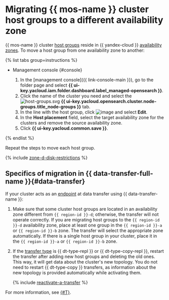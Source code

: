 # Migrating {{ mos-name }} cluster host groups to a different availability zone

{{ mos-name }} cluster [host groups](../concepts/host-groups.md) reside in {{ yandex-cloud }} [availability zones](../../overview/concepts/geo-scope.md). To move a host group from one availability zone to another:

{% list tabs group=instructions %}

- Management console {#console}

   1. In the [management console]({{ link-console-main }}), go to the folder page and select **{{ ui-key.yacloud.iam.folder.dashboard.label_managed-opensearch }}**.
   1. Click the name of the cluster you need and select the ![host-groups.svg](../../_assets/console-icons/copy-transparent.svg) **{{ ui-key.yacloud.opensearch.cluster.node-groups.title_node-groups }}** tab.
   1. In the line with the host group, click ![image](../../_assets/console-icons/ellipsis.svg) and select **Edit**.
   1. In the **Host placement** field, select the target availability zone for the clusters and remove the source availability zone.
   1. Click **{{ ui-key.yacloud.common.save }}**.

{% endlist %}

Repeat the steps to move each host group.

{% include [zone-d-disk-restrictions](../../_includes/mdb/ru-central1-d-local-ssd.md) %}

## Specifics of migration in {{ data-transfer-full-name }}{#data-transfer}

If your cluster acts as an [endpoint](../../data-transfer/concepts/index.md#endpoint) at data transfer using {{ data-transfer-name }}:

1. Make sure that some cluster host groups are located in an availability zone different from `{{ region-id }}-d`; otherwise, the transfer will not operate correctly. If you are migrating host groups to the `{{ region-id }}-d` availability zone, place at least one group in the `{{ region-id }}-a` or `{{ region-id }}-b` zone. The transfer will select the appropriate zone automatically. If there is a single host group in your cluster, place it in the `{{ region-id }}-a` or `{{ region-id }}-b` zone.

1. If the [transfer type](../../data-transfer/concepts/transfer-lifecycle.md#transfer-types) is {{ dt-type-repl }} or {{ dt-type-copy-repl }}, restart the transfer after adding new host groups and deleting the old ones. This way, it will get data about the cluster's new topology. You do not need to restart {{ dt-type-copy }} transfers, as information about the new topology is provided automatically while activating them.

   {% include [reactivate-a-transfer](../../_includes/data-transfer/reactivate-a-transfer.md) %}

For more information, see [{#T}](../../data-transfer/operations/endpoint/migration-to-an-availability-zone.md).
